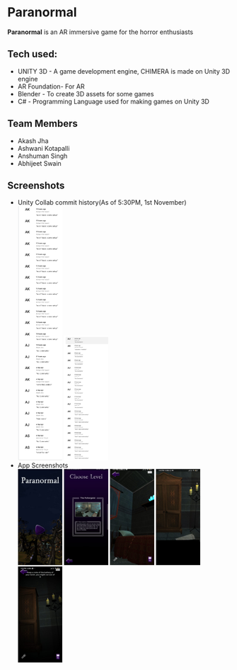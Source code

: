 # Paranormal
<b>Paranormal</b> is an AR immersive game for the horror enthusiasts


## Tech used:
<ul>
  <li>UNITY 3D - A game development engine, CHIMERA is made on Unity 3D engine
  <li>AR Foundation- For AR
<li>Blender - To create 3D assets for some games
<li>C# - Programming Language used for making games on Unity 3D
</ul>


## Team Members
<ul>
  <li>Akash Jha</li>
  <li>Ashwani Kotapalli</li>
  <li>Anshuman Singh</li>
  <li>Abhijeet Swain</li>
</ul>

## Screenshots
- Unity Collab commit history(As of 5:30PM, 1st November)<br>
  <img src="CollabScreenshots/1.png" width="100"/>
  <img src="CollabScreenshots/2.png" width="100"/>
- App Screenshots<br>
  <img src="CollabScreenshots/01.jpeg" width="100"/>
  <img src="CollabScreenshots/02.jpeg" width="100"/>
  <img src="CollabScreenshots/03.jpeg" width="100"/>
  <img src="CollabScreenshots/04.jpeg" width="100"/>
  <img src="CollabScreenshots/05.jpeg" width="100"/>

 
